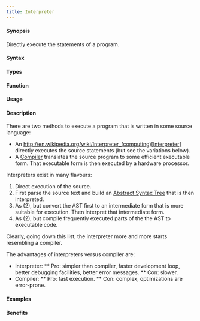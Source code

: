 ```yaml
---
title: Interpreter
---
```


#### Synopsis

Directly execute the statements of a program.

#### Syntax

#### Types

#### Function
       
#### Usage

#### Description

There are two methods to execute a program that is written in some source language:

*  An http://en.wikipedia.org/wiki/Interpreter_(computing)[Interpreter] directly executes the source statements (but see the variations below).
*  A [Compiler](/docs//Rascalopedia/Compiler) translates the source program to some efficient executable form. That executable form is then executed by a hardware
  processor.


Interpreters exist in many flavours:

1.  Direct execution of the source.
2.  First parse the source text and build an [Abstract Syntax Tree](/docs//Rascalopedia/AbstractSyntaxTree) that is then interpreted.
3.  As (2), but convert the AST first to an intermediate form that is more suitable for execution.
  Then interpret that intermediate form.
4.  As (2), but compile frequently executed parts of the the AST to executable code.


Clearly, going down this list, the interpreter more and more starts resembling a compiler.

The advantages of interpreters versus compiler are:

*  Interpreter:
**  Pro: simpler than compiler, faster development loop, better debugging facilities, better error messages.
**  Con: slower.
*  Compiler:
**  Pro: fast execution.
**  Con: complex, optimizations are error-prone.


#### Examples

#### Benefits


